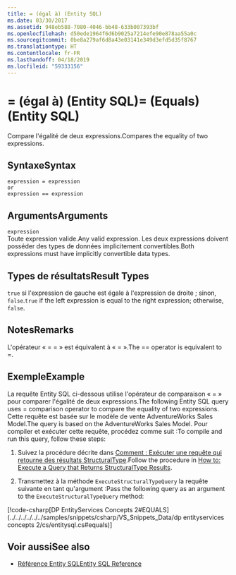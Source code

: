 ```yaml
---
title: = (égal à) (Entity SQL)
ms.date: 03/30/2017
ms.assetid: 948eb588-7080-4046-bb48-633b007393bf
ms.openlocfilehash: d50ede1964f6d6b9025a7214efe90e878aa55a0c
ms.sourcegitcommit: 0be8a279af6d8a43e03141e349d3efd5d35f8767
ms.translationtype: HT
ms.contentlocale: fr-FR
ms.lasthandoff: 04/18/2019
ms.locfileid: "59333156"
---
```

# <a name="-equals-entity-sql"></a><span data-ttu-id="4b6c2-102">= (égal à) (Entity SQL)</span><span class="sxs-lookup"><span data-stu-id="4b6c2-102">= (Equals) (Entity SQL)</span></span>
<span data-ttu-id="4b6c2-103">Compare l'égalité de deux expressions.</span><span class="sxs-lookup"><span data-stu-id="4b6c2-103">Compares the equality of two expressions.</span></span>  
  
## <a name="syntax"></a><span data-ttu-id="4b6c2-104">Syntaxe</span><span class="sxs-lookup"><span data-stu-id="4b6c2-104">Syntax</span></span>  
  
```  
expression = expression  
or   
expression == expression  
```  
  
## <a name="arguments"></a><span data-ttu-id="4b6c2-105">Arguments</span><span class="sxs-lookup"><span data-stu-id="4b6c2-105">Arguments</span></span>  
 `expression`  
 <span data-ttu-id="4b6c2-106">Toute expression valide.</span><span class="sxs-lookup"><span data-stu-id="4b6c2-106">Any valid expression.</span></span> <span data-ttu-id="4b6c2-107">Les deux expressions doivent posséder des types de données implicitement convertibles.</span><span class="sxs-lookup"><span data-stu-id="4b6c2-107">Both expressions must have implicitly convertible data types.</span></span>  
  
## <a name="result-types"></a><span data-ttu-id="4b6c2-108">Types de résultats</span><span class="sxs-lookup"><span data-stu-id="4b6c2-108">Result Types</span></span>  
 <span data-ttu-id="4b6c2-109">`true` si l'expression de gauche est égale à l'expression de droite ; sinon, `false`.</span><span class="sxs-lookup"><span data-stu-id="4b6c2-109">`true` if the left expression is equal to the right expression; otherwise, `false`.</span></span>  
  
## <a name="remarks"></a><span data-ttu-id="4b6c2-110">Notes</span><span class="sxs-lookup"><span data-stu-id="4b6c2-110">Remarks</span></span>  
 <span data-ttu-id="4b6c2-111">L'opérateur « = = » est équivalent à « = ».</span><span class="sxs-lookup"><span data-stu-id="4b6c2-111">The == operator is equivalent to =.</span></span>  
  
## <a name="example"></a><span data-ttu-id="4b6c2-112">Exemple</span><span class="sxs-lookup"><span data-stu-id="4b6c2-112">Example</span></span>  
 <span data-ttu-id="4b6c2-113">La requête Entity SQL ci-dessous utilise l'opérateur de comparaison « = » pour comparer l'égalité de deux expressions.</span><span class="sxs-lookup"><span data-stu-id="4b6c2-113">The following Entity SQL query uses = comparison operator to compare the equality of two expressions.</span></span> <span data-ttu-id="4b6c2-114">Cette requête est basée sur le modèle de vente AdventureWorks Sales Model.</span><span class="sxs-lookup"><span data-stu-id="4b6c2-114">The query is based on the AdventureWorks Sales Model.</span></span> <span data-ttu-id="4b6c2-115">Pour compiler et exécuter cette requête, procédez comme suit :</span><span class="sxs-lookup"><span data-stu-id="4b6c2-115">To compile and run this query, follow these steps:</span></span>  
  
1. <span data-ttu-id="4b6c2-116">Suivez la procédure décrite dans [Comment : Exécuter une requête qui retourne des résultats StructuralType](../../../../../../docs/framework/data/adonet/ef/how-to-execute-a-query-that-returns-structuraltype-results.md).</span><span class="sxs-lookup"><span data-stu-id="4b6c2-116">Follow the procedure in [How to: Execute a Query that Returns StructuralType Results](../../../../../../docs/framework/data/adonet/ef/how-to-execute-a-query-that-returns-structuraltype-results.md).</span></span>  
  
2. <span data-ttu-id="4b6c2-117">Transmettez à la méthode `ExecuteStructuralTypeQuery` la requête suivante en tant qu'argument :</span><span class="sxs-lookup"><span data-stu-id="4b6c2-117">Pass the following query as an argument to the `ExecuteStructuralTypeQuery` method:</span></span>  
  
 [!code-csharp[DP EntityServices Concepts 2#EQUALS](../../../../../../samples/snippets/csharp/VS_Snippets_Data/dp entityservices concepts 2/cs/entitysql.cs#equals)]  
  
## <a name="see-also"></a><span data-ttu-id="4b6c2-118">Voir aussi</span><span class="sxs-lookup"><span data-stu-id="4b6c2-118">See also</span></span>

- [<span data-ttu-id="4b6c2-119">Référence Entity SQL</span><span class="sxs-lookup"><span data-stu-id="4b6c2-119">Entity SQL Reference</span></span>](../../../../../../docs/framework/data/adonet/ef/language-reference/entity-sql-reference.md)
